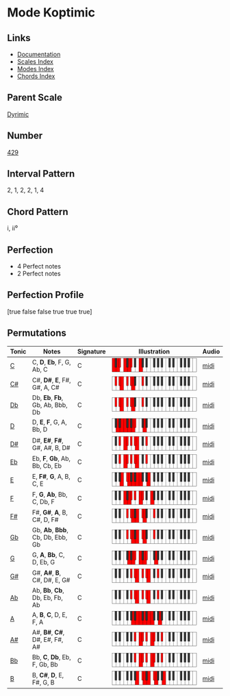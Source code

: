 # Mode Koptimic

## Links

- [Documentation](index.md)
- [Scales Index](Scales.md)
- [Modes Index](Modes.md)
- [Chords Index](Chords.md)

## Parent Scale

[Dyrimic](ScaleDyrimic.md)

## Number

[429](https://ianring.com/musictheory/scales/429)

## Interval Pattern

2, 1, 2, 2, 1, 4

## Chord Pattern

i, ii⁰

## Perfection

- 4 Perfect notes
- 2 Perfect notes

## Perfection Profile

[true false false true true true]

## Permutations

| Tonic | Notes | Signature | Illustration | Audio |
|-------|-------|-----------|--------------|-------|
| [C](ModeCNaturalKoptimic.md) | C, **D**, **Eb**, F, G, Ab, C | C | ![CNaturalKoptimic](ModeCNaturalKoptimic.png) | [midi](https://github.com/edipermadi/music/blob/main/docs/ModeCNaturalKoptimic.mid?raw=true) |
| [C#](ModeCSharpKoptimic.md) | C#, **D#**, **E**, F#, G#, A, C# | C | ![CSharpKoptimic](ModeCSharpKoptimic.png) | [midi](https://github.com/edipermadi/music/blob/main/docs/ModeCSharpKoptimic.mid?raw=true) |
| [Db](ModeDFlatKoptimic.md) | Db, **Eb**, **Fb**, Gb, Ab, Bbb, Db | C | ![DFlatKoptimic](ModeDFlatKoptimic.png) | [midi](https://github.com/edipermadi/music/blob/main/docs/ModeDFlatKoptimic.mid?raw=true) |
| [D](ModeDNaturalKoptimic.md) | D, **E**, **F**, G, A, Bb, D | C | ![DNaturalKoptimic](ModeDNaturalKoptimic.png) | [midi](https://github.com/edipermadi/music/blob/main/docs/ModeDNaturalKoptimic.mid?raw=true) |
| [D#](ModeDSharpKoptimic.md) | D#, **E#**, **F#**, G#, A#, B, D# | C | ![DSharpKoptimic](ModeDSharpKoptimic.png) | [midi](https://github.com/edipermadi/music/blob/main/docs/ModeDSharpKoptimic.mid?raw=true) |
| [Eb](ModeEFlatKoptimic.md) | Eb, **F**, **Gb**, Ab, Bb, Cb, Eb | C | ![EFlatKoptimic](ModeEFlatKoptimic.png) | [midi](https://github.com/edipermadi/music/blob/main/docs/ModeEFlatKoptimic.mid?raw=true) |
| [E](ModeENaturalKoptimic.md) | E, **F#**, **G**, A, B, C, E | C | ![ENaturalKoptimic](ModeENaturalKoptimic.png) | [midi](https://github.com/edipermadi/music/blob/main/docs/ModeENaturalKoptimic.mid?raw=true) |
| [F](ModeFNaturalKoptimic.md) | F, **G**, **Ab**, Bb, C, Db, F | C | ![FNaturalKoptimic](ModeFNaturalKoptimic.png) | [midi](https://github.com/edipermadi/music/blob/main/docs/ModeFNaturalKoptimic.mid?raw=true) |
| [F#](ModeFSharpKoptimic.md) | F#, **G#**, **A**, B, C#, D, F# | C | ![FSharpKoptimic](ModeFSharpKoptimic.png) | [midi](https://github.com/edipermadi/music/blob/main/docs/ModeFSharpKoptimic.mid?raw=true) |
| [Gb](ModeGFlatKoptimic.md) | Gb, **Ab**, **Bbb**, Cb, Db, Ebb, Gb | C | ![GFlatKoptimic](ModeGFlatKoptimic.png) | [midi](https://github.com/edipermadi/music/blob/main/docs/ModeGFlatKoptimic.mid?raw=true) |
| [G](ModeGNaturalKoptimic.md) | G, **A**, **Bb**, C, D, Eb, G | C | ![GNaturalKoptimic](ModeGNaturalKoptimic.png) | [midi](https://github.com/edipermadi/music/blob/main/docs/ModeGNaturalKoptimic.mid?raw=true) |
| [G#](ModeGSharpKoptimic.md) | G#, **A#**, **B**, C#, D#, E, G# | C | ![GSharpKoptimic](ModeGSharpKoptimic.png) | [midi](https://github.com/edipermadi/music/blob/main/docs/ModeGSharpKoptimic.mid?raw=true) |
| [Ab](ModeAFlatKoptimic.md) | Ab, **Bb**, **Cb**, Db, Eb, Fb, Ab | C | ![AFlatKoptimic](ModeAFlatKoptimic.png) | [midi](https://github.com/edipermadi/music/blob/main/docs/ModeAFlatKoptimic.mid?raw=true) |
| [A](ModeANaturalKoptimic.md) | A, **B**, **C**, D, E, F, A | C | ![ANaturalKoptimic](ModeANaturalKoptimic.png) | [midi](https://github.com/edipermadi/music/blob/main/docs/ModeANaturalKoptimic.mid?raw=true) |
| [A#](ModeASharpKoptimic.md) | A#, **B#**, **C#**, D#, E#, F#, A# | C | ![ASharpKoptimic](ModeASharpKoptimic.png) | [midi](https://github.com/edipermadi/music/blob/main/docs/ModeASharpKoptimic.mid?raw=true) |
| [Bb](ModeBFlatKoptimic.md) | Bb, **C**, **Db**, Eb, F, Gb, Bb | C | ![BFlatKoptimic](ModeBFlatKoptimic.png) | [midi](https://github.com/edipermadi/music/blob/main/docs/ModeBFlatKoptimic.mid?raw=true) |
| [B](ModeBNaturalKoptimic.md) | B, **C#**, **D**, E, F#, G, B | C | ![BNaturalKoptimic](ModeBNaturalKoptimic.png) | [midi](https://github.com/edipermadi/music/blob/main/docs/ModeBNaturalKoptimic.mid?raw=true) |
